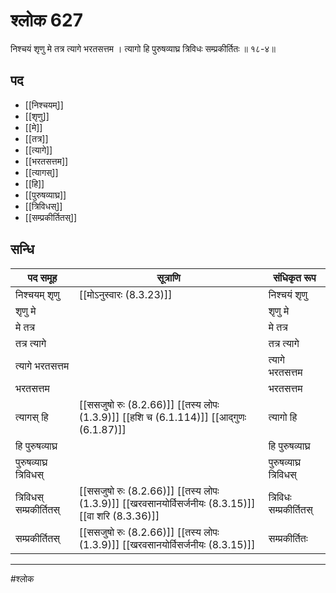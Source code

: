 # श्लोक 627

निश्चयं श‍ृणु मे तत्र त्यागे भरतसत्तम ।
त्यागो हि पुरुषव्याघ्र त्रिविधः सम्प्रकीर्तितः ॥ १८-४॥


## पद 

- [[निश्चयम्]]
- [[शृणु]]
- [[मे]]
- [[तत्र]]
- [[त्यागे]]
- [[भरतसत्तम]]
- [[त्यागस्]]
- [[हि]]
- [[पुरुषव्याघ्र]]
- [[त्रिविधस्]]
- [[सम्प्रकीर्तितस्]]

## सन्धि

| पद समूह | सूत्राणि | संधिकृत रूप |
| ----- | ----- | ----- |
| निश्चयम् शृणु |  [[मोऽनुस्वारः (8.3.23)]] | निश्चयं शृणु |
| शृणु मे |  | शृणु मे |
| मे तत्र |  | मे तत्र |
| तत्र त्यागे |  | तत्र त्यागे |
| त्यागे भरतसत्तम |  | त्यागे भरतसत्तम |
| भरतसत्तम |  | भरतसत्तम |
| त्यागस् हि |  [[ससजुषो रुः (8.2.66)]] [[तस्य लोपः (1.3.9)]] [[हशि च (6.1.114)]] [[आद्गुणः (6.1.87)]] | त्यागो हि |
| हि पुरुषव्याघ्र |  | हि पुरुषव्याघ्र |
| पुरुषव्याघ्र त्रिविधस् |  | पुरुषव्याघ्र त्रिविधस् |
| त्रिविधस् सम्प्रकीर्तितस् |  [[ससजुषो रुः (8.2.66)]] [[तस्य लोपः (1.3.9)]] [[खरवसानयोर्विसर्जनीयः (8.3.15)]] [[वा शरि (8.3.36)]] | त्रिविधः सम्प्रकीर्तितस् |
| सम्प्रकीर्तितस् |  [[ससजुषो रुः (8.2.66)]] [[तस्य लोपः (1.3.9)]] [[खरवसानयोर्विसर्जनीयः (8.3.15)]] | सम्प्रकीर्तितः |


---

#श्लोक